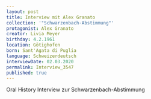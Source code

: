 ```yaml
---
layout: post
title: Interview mit Alex Granato
collection: '"Schwarzenbach-Abstimmung"'
protagonist: Alex Granato
creator: Livia Meyer
birthday: 4.2.1961
location: Götighofen
born: Sant'Agata di Puglia
language: Schweizerdeutsch
interviewDate: 02.03.2020
permalink: Interview_3547
published: true
---
```

Oral History Interview zur Schwarzenbach-Abstimmung
